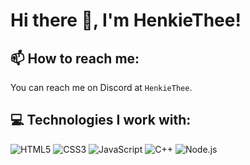 # Hi there 👋, I'm HenkieThee!

## 📫 How to reach me: 

You can reach me on Discord at `HenkieThee`.

## 💻 Technologies I work with:

<p>
  <img alt="HTML5" src="https://img.shields.io/badge/-HTML5-E34F26?style=flat-square&logo=html5&logoColor=white" />
  <img alt="CSS3" src="https://img.shields.io/badge/-CSS3-1572B6?style=flat-square&logo=css3" />
  <img alt="JavaScript" src="https://img.shields.io/badge/-JavaScript-black?style=flat-square&logo=javascript" />
  <img alt="C++" src="https://img.shields.io/badge/-C++-00599C?style=flat-square&logo=c" />
  <img alt="Node.js" src="https://img.shields.io/badge/-Node.js-black?style=flat-square&logo=Node.js" />
</p>
